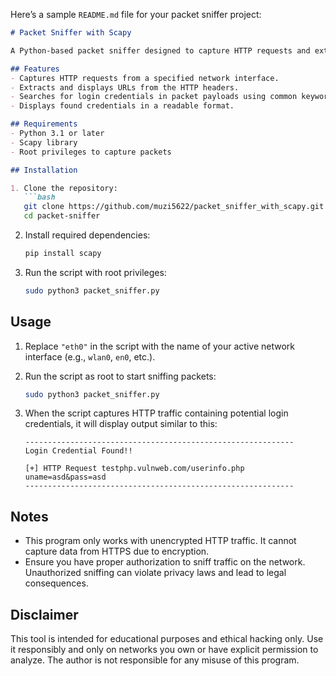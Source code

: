 Here’s a sample `README.md` file for your packet sniffer project:

```markdown
# Packet Sniffer with Scapy

A Python-based packet sniffer designed to capture HTTP requests and extract potential login credentials from network traffic. This project leverages the powerful Scapy library and is compatible with Python 3.

## Features
- Captures HTTP requests from a specified network interface.
- Extracts and displays URLs from the HTTP headers.
- Searches for login credentials in packet payloads using common keywords (e.g., `username`, `password`, `email`).
- Displays found credentials in a readable format.

## Requirements
- Python 3.1 or later
- Scapy library
- Root privileges to capture packets

## Installation

1. Clone the repository:
   ```bash
   git clone https://github.com/muzi5622/packet_sniffer_with_scapy.git
   cd packet-sniffer
   ```

2. Install required dependencies:
   ```bash
   pip install scapy
   ```

3. Run the script with root privileges:
   ```bash
   sudo python3 packet_sniffer.py
   ```

## Usage
1. Replace `"eth0"` in the script with the name of your active network interface (e.g., `wlan0`, `en0`, etc.).
2. Run the script as root to start sniffing packets:
   ```bash
   sudo python3 packet_sniffer.py
   ```

3. When the script captures HTTP traffic containing potential login credentials, it will display output similar to this:
   ```
   ------------------------------------------------------------
   Login Credential Found!!

   [+] HTTP Request testphp.vulnweb.com/userinfo.php
   uname=asd&pass=asd
   ------------------------------------------------------------
   ```

## Notes
- This program only works with unencrypted HTTP traffic. It cannot capture data from HTTPS due to encryption.
- Ensure you have proper authorization to sniff traffic on the network. Unauthorized sniffing can violate privacy laws and lead to legal consequences.

## Disclaimer
This tool is intended for educational purposes and ethical hacking only. Use it responsibly and only on networks you own or have explicit permission to analyze. The author is not responsible for any misuse of this program.



